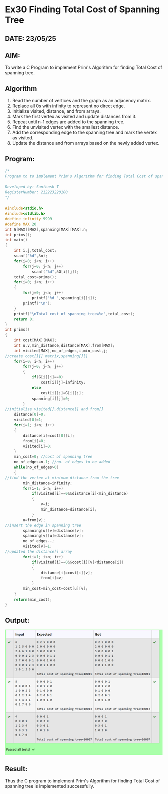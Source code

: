 # Ex30 Finding Total Cost of Spanning Tree
## DATE: 23/05/25
## AIM:
To write a C Program to implement Prim's Algorithm for finding Total Cost of spanning tree.
## Algorithm
1. Read the number of vertices and the graph as an adjacency matrix.
2. Replace all 0s with infinity to represent no direct edge.
3. Initialize visited, distance, and from arrays.
4. Mark the first vertex as visited and update distances from it.
5. Repeat until n-1 edges are added to the spanning tree.
6. Find the unvisited vertex with the smallest distance.
7. Add the corresponding edge to the spanning tree and mark the vertex as visited.
8. Update the distance and from arrays based on the newly added vertex.  
## Program:
```c
/*
Program to to implement Prim's Algorithm for finding Total Cost of spanning tree

Developed by: Santhosh T
RegisterNumber: 212223220100
*/

#include<stdio.h>
#include<stdlib.h>
#define infinity 9999
#define MAX 20
int G[MAX][MAX],spanning[MAX][MAX],n;
int prims();
int main()
{
    int i,j,total_cost;
    scanf("%d",&n);
    for(i=0; i<n; i++)
        for(j=0; j<n; j++)
            scanf("%d",&G[i][j]);
    total_cost=prims();
    for(i=0; i<n; i++)
    {
        for(j=0; j<n; j++)
            printf("%d ",spanning[i][j]);
        printf("\n");
    }
    printf("\nTotal cost of spanning tree=%d",total_cost);
    return 0;
}
int prims()
{
    int cost[MAX][MAX];
    int u,v,min_distance,distance[MAX],from[MAX];
    int visited[MAX],no_of_edges,i,min_cost,j;
//create cost[][] matrix,spanning[][]
    for(i=0; i<n; i++)
        for(j=0; j<n; j++)
        {
            if(G[i][j]==0)
                cost[i][j]=infinity;
            else
                cost[i][j]=G[i][j];
            spanning[i][j]=0;
        }
//initialise visited[],distance[] and from[]
    distance[0]=0;
    visited[0]=1;
    for(i=1; i<n; i++)
    {
        distance[i]=cost[0][i];
        from[i]=0;
        visited[i]=0;
    }
    min_cost=0; //cost of spanning tree
    no_of_edges=n-1; //no. of edges to be added
    while(no_of_edges>0)
    {
//find the vertex at minimum distance from the tree
        min_distance=infinity;
        for(i=1; i<n; i++)
            if(visited[i]==0&&distance[i]<min_distance)
            {
                v=i;
                min_distance=distance[i];
            }
        u=from[v];
//insert the edge in spanning tree
        spanning[u][v]=distance[v];
        spanning[v][u]=distance[v];
        no_of_edges--;
        visited[v]=1;
//updated the distance[] array
        for(i=1; i<n; i++)
            if(visited[i]==0&&cost[i][v]<distance[i])
            {
                distance[i]=cost[i][v];
                from[i]=v;
            }
        min_cost=min_cost+cost[u][v];
    }
    return(min_cost);
}

```

## Output:

![alt text](image.png)


## Result:
Thus the C program to implement Prim's Algorithm for finding Total Cost of spanning tree is implemented successfully.